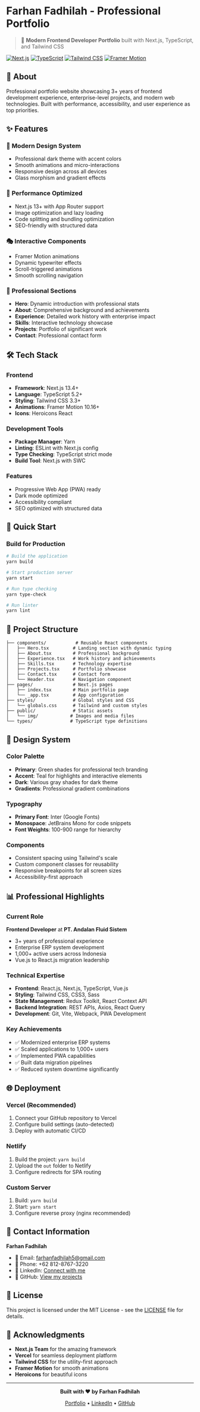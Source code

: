 # Farhan Fadhilah - Professional Portfolio

> 🚀 **Modern Frontend Developer Portfolio** built with Next.js, TypeScript, and Tailwind CSS

[![Next.js](https://img.shields.io/badge/Next.js-13.4+-black?style=for-the-badge&logo=next.js)](https://nextjs.org/)
[![TypeScript](https://img.shields.io/badge/TypeScript-5.2+-blue?style=for-the-badge&logo=typescript)](https://www.typescriptlang.org/)
[![Tailwind CSS](https://img.shields.io/badge/Tailwind_CSS-3.3+-06B6D4?style=for-the-badge&logo=tailwindcss)](https://tailwindcss.com/)
[![Framer Motion](https://img.shields.io/badge/Framer_Motion-10.16+-pink?style=for-the-badge&logo=framer)](https://www.framer.com/motion/)

## 🎯 About

Professional portfolio website showcasing 3+ years of frontend development experience, enterprise-level projects, and modern web technologies. Built with performance, accessibility, and user experience as top priorities.

## ✨ Features

### 🎨 **Modern Design System**

- Professional dark theme with accent colors
- Smooth animations and micro-interactions
- Responsive design across all devices
- Glass morphism and gradient effects

### 🚀 **Performance Optimized**

- Next.js 13+ with App Router support
- Image optimization and lazy loading
- Code splitting and bundling optimization
- SEO-friendly with structured data

### 🎭 **Interactive Components**

- Framer Motion animations
- Dynamic typewriter effects
- Scroll-triggered animations
- Smooth scrolling navigation

### 📱 **Professional Sections**

- **Hero**: Dynamic introduction with professional stats
- **About**: Comprehensive background and achievements
- **Experience**: Detailed work history with enterprise impact
- **Skills**: Interactive technology showcase
- **Projects**: Portfolio of significant work
- **Contact**: Professional contact form

## 🛠️ Tech Stack

### **Frontend**

- **Framework**: Next.js 13.4+
- **Language**: TypeScript 5.2+
- **Styling**: Tailwind CSS 3.3+
- **Animations**: Framer Motion 10.16+
- **Icons**: Heroicons React

### **Development Tools**

- **Package Manager**: Yarn
- **Linting**: ESLint with Next.js config
- **Type Checking**: TypeScript strict mode
- **Build Tool**: Next.js with SWC

### **Features**

- Progressive Web App (PWA) ready
- Dark mode optimized
- Accessibility compliant
- SEO optimized with structured data

## 🚀 Quick Start

### Build for Production

```bash
# Build the application
yarn build

# Start production server
yarn start

# Run type checking
yarn type-check

# Run linter
yarn lint
```

## 📁 Project Structure

```
├── components/           # Reusable React components
│   ├── Hero.tsx         # Landing section with dynamic typing
│   ├── About.tsx        # Professional background
│   ├── Experience.tsx   # Work history and achievements
│   ├── Skills.tsx       # Technology expertise
│   ├── Projects.tsx     # Portfolio showcase
│   ├── Contact.tsx      # Contact form
│   └── Header.tsx       # Navigation component
├── pages/               # Next.js pages
│   ├── index.tsx        # Main portfolio page
│   └── _app.tsx         # App configuration
├── styles/              # Global styles and CSS
│   └── globals.css      # Tailwind and custom styles
├── public/              # Static assets
│   └── img/            # Images and media files
└── types/              # TypeScript type definitions
```

## 🎨 Design System

### **Color Palette**

- **Primary**: Green shades for professional tech branding
- **Accent**: Teal for highlights and interactive elements
- **Dark**: Various gray shades for dark theme
- **Gradients**: Professional gradient combinations

### **Typography**

- **Primary Font**: Inter (Google Fonts)
- **Monospace**: JetBrains Mono for code snippets
- **Font Weights**: 100-900 range for hierarchy

### **Components**

- Consistent spacing using Tailwind's scale
- Custom component classes for reusability
- Responsive breakpoints for all screen sizes
- Accessibility-first approach

## 📊 Professional Highlights

### **Current Role**

**Frontend Developer** at **PT. Andalan Fluid Sistem**

- 3+ years of professional experience
- Enterprise ERP system development
- 1,000+ active users across Indonesia
- Vue.js to React.js migration leadership

### **Technical Expertise**

- **Frontend**: React.js, Next.js, TypeScript, Vue.js
- **Styling**: Tailwind CSS, CSS3, Sass
- **State Management**: Redux Toolkit, React Context API
- **Backend Integration**: REST APIs, Axios, React Query
- **Development**: Git, Vite, Webpack, PWA Development

### **Key Achievements**

- ✅ Modernized enterprise ERP systems
- ✅ Scaled applications to 1,000+ users
- ✅ Implemented PWA capabilities
- ✅ Built data migration pipelines
- ✅ Reduced system downtime significantly

## 🌐 Deployment

### **Vercel (Recommended)**

1. Connect your GitHub repository to Vercel
2. Configure build settings (auto-detected)
3. Deploy with automatic CI/CD

### **Netlify**

1. Build the project: `yarn build`
2. Upload the `out` folder to Netlify
3. Configure redirects for SPA routing

### **Custom Server**

1. Build: `yarn build`
2. Start: `yarn start`
3. Configure reverse proxy (nginx recommended)

## 📧 Contact Information

**Farhan Fadhilah**

- 📧 Email: [farhanfadhilah5@gmail.com](mailto:farhanfadhilah5@gmail.com)
- 📱 Phone: +62 812-8767-3220
- 💼 LinkedIn: [Connect with me](https://linkedin.com/in/aanfadhil5)
- 🐙 GitHub: [View my projects](https://github.com/aanfadhil5)

## 📄 License

This project is licensed under the MIT License - see the [LICENSE](LICENSE) file for details.

## 🙏 Acknowledgments

- **Next.js Team** for the amazing framework
- **Vercel** for seamless deployment platform
- **Tailwind CSS** for the utility-first approach
- **Framer Motion** for smooth animations
- **Heroicons** for beautiful icons

---

<div align="center">

**Built with ❤️ by Farhan Fadhilah**

[Portfolio](https://aanfadhil5.vercel.app/) • [LinkedIn](https://linkedin.com/in/aanfadhil5) • [GitHub](https://github.com/aanfadhil5)

</div>
